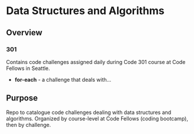 # Data Structures and Algorithms

## Overview
### 301
Contains code challenges assigned daily during Code 301 course at Code Fellows in Seattle.
* **for-each** - a challenge that deals with…

## Purpose
Repo to catalogue code challenges dealing with data structures and algorithms. Organized by course-level at Code Fellows (coding bootcamp), then by challenge.
